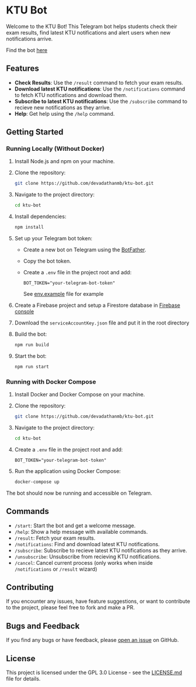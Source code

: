 # KTU Bot

Welcome to the KTU Bot! This Telegram bot helps students check their exam results, find latest KTU notifications and alert users when new notifications arrive.

Find the bot [here](https://t.me/ktu_results_bot)

## Features

- **Check Results**: Use the `/result` command to fetch your exam results.
- **Download latest KTU notifications**: Use the `/notifications` command to fetch KTU notifications and download them.
- **Subscribe to latest KTU notifications**: Use the `/subscribe` command to recieve new notifications as they arrive.
- **Help**: Get help using the `/help` command.

## Getting Started

### Running Locally (Without Docker)

1. Install Node.js and npm on your machine.
2. Clone the repository:

   ```bash
   git clone https://github.com/devadathanmb/ktu-bot.git
   ```

3. Navigate to the project directory:

   ```bash
   cd ktu-bot
   ```

4. Install dependencies:

   ```bash
   npm install
   ```

5. Set up your Telegram bot token:

   - Create a new bot on Telegram using the [BotFather](https://core.telegram.org/bots#botfather).
   - Copy the bot token.
   - Create a `.env` file in the project root and add:

     ```env
     BOT_TOKEN="your-telegram-bot-token"
     ```

     See [env.example]("./env.example") file for example

6. Create a Firebase project and setup a Firestore database in [Firebase console](https://console.firebase.google.com/u/0/)

7. Download the `serviceAccountKey.json` file and put it in the root directory

8. Build the bot:

   ```bash
   npm run build
   ```

9. Start the bot:

   ```bash
   npm run start
   ```

### Running with Docker Compose

1. Install Docker and Docker Compose on your machine.

2. Clone the repository:

   ```bash
   git clone https://github.com/devadathanmb/ktu-bot.git
   ```

3. Navigate to the project directory:

   ```bash
   cd ktu-bot
   ```

4. Create a `.env` file in the project root and add:

   ```env
   BOT_TOKEN="your-telegram-bot-token"
   ```

5. Run the application using Docker Compose:

   ```bash
   docker-compose up
   ```

The bot should now be running and accessible on Telegram.

## Commands

- `/start`: Start the bot and get a welcome message.
- `/help`: Show a help message with available commands.
- `/result`: Fetch your exam results.
- `/notifications`: Find and download latest KTU notifications.
- `/subscribe`: Subscribe to recieve latest KTU notifications as they arrive.
- `/unsubscribe`: Unsubscribe from recieving KTU notifications.
- `/cancel`: Cancel current process (only works when inside `/notifications` or `/result` wizard)

## Contributing

If you encounter any issues, have feature suggestions, or want to contribute to the project, please feel free to fork and make a PR.

## Bugs and Feedback

If you find any bugs or have feedback, please [open an issue](https://github.com/devadathanmb/ktu-results-bot/issues) on GitHub.

## License

This project is licensed under the GPL 3.0 License - see the [LICENSE.md](./LICENSE.md) file for details.
